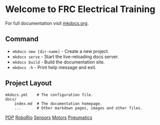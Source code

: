 # Welcome to FRC Electrical Training

For full documentation visit [mkdocs.org](https://www.mkdocs.org).

## Command

* `mkdocs new [dir-name]` - Create a new project.
* `mkdocs serve` - Start the live-reloading docs server.
* `mkdocs build` - Build the documentation site.
* `mkdocs -h` - Print help message and exit.

## Project Layout

    mkdocs.yml    # The configuration file.
    docs/
        index.md  # The documentation homepage.
        ...       # Other markdown pages, images and other files.


[PDP](PDP/PDP.md)
[RoboRio](RoboRio/RoboRio.md)
[Sensors](Sensors/Sensors.md)
[Motors](Motors/Motors.md)
[Pneumatics](Pneumatics/Pneumatics.md)